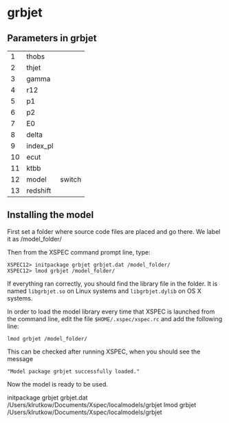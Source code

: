 # grbjet

## Parameters in grbjet

<table>
<tr><td>1</td>  <td>thobs</td>     <td> </td></tr>
<tr><td>2</td>  <td>thjet</td>     <td> </td></tr>
<tr><td>3</td>  <td>gamma</td>     <td> </td></tr>
<tr><td>4</td>  <td>r12</td>       <td> </td></tr>
<tr><td>5</td>  <td>p1</td>        <td> </td></tr>
<tr><td>6</td>  <td>p2</td>        <td> </td></tr>
<tr><td>7</td>  <td>E0</td>        <td> </td></tr>
<tr><td>8</td>  <td>delta</td>     <td> </td></tr>
<tr><td>9</td>  <td>index_pl</td>  <td> </td></tr>
<tr><td>10</td> <td>ecut</td>      <td> </td></tr>
<tr><td>11</td> <td>ktbb</td>      <td> </td></tr>
<tr><td>12</td> <td>model</td>     <td>switch </td></tr>
<tr><td>13</td> <td>redshift</td>  <td> </td></tr>
</table>


## Installing the model


First set a folder where source code files are placed and go there. 
We label it as /model_folder/

Then from the XSPEC command prompt line, type:

```
XSPEC12> initpackage grbjet grbjet.dat /model_folder/
XSPEC12> lmod grbjet /model_folder/ 
```

If everything ran correctly, you should find the library file in the folder.
It is named `libgrbjet.so` on Linux systems and `libgrbjet.dylib` on OS X systems.

In order to load the model library every time that XSPEC is launched from the 
command line, edit the file `$HOME/.xspec/xspec.rc`  and add the following line:

```
lmod grbjet /model_folder/
```

This can be checked after running XSPEC, when you should see the message

```
"Model package grbjet successfully loaded."
```

Now the model is ready to be used.



initpackage grbjet grbjet.dat /Users/klrutkow/Documents/Xspec/localmodels/grbjet
lmod grbjet /Users/klrutkow/Documents/Xspec/localmodels/grbjet
